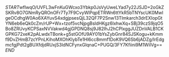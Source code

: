 $START$wfIwqO/UVFL3wFnKuGWcxo3Ybkp0JsVyUweLYad7y22JSJD+2oGkZSKRv8O7GNmRyQROnOFr7Ty7F9CvyWlPqpETRWn6ttYkR5bTNYscUK0MwIgeOCdhgW0Ao6XAYuvS4xdgjpsesQjL32QF7P2Snw13TImkarch3drEXIopGtYN6eb6eQk0cZm/rUP+Wx+tzof5vcNjpgBsldHKgz6lxhwXq+SBj39czS9jqO5Bo8ZRUvyKCPSaxNVVakwd4gjGPDNQ8sj9J82IhJ2hCPlxggJUZDnVALB1CKGPKG72xeK2pALwdxTBonk+g5stGOfU9AY01bYsZybGnr84SJSKogu+kKmmf9DvZHmB7zcYPnLKihoMXOhKIybTe1Hl6cc8mmf1DoK9VQ6Sb6jADZg/IrEdgmcfgjPdt2gBUXfdjdRUxjS3ldNCFynxGlqnaC+PUGQ/3FY7Kfiini9M1WiIVg==$END$